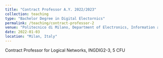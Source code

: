 ```yaml
---
title: "Contract Professor A.Y. 2022/2023"
collection: teaching
type: "Bachelor Degree in Digital Electornics"
permalink: /teaching/contract-professor-2
venue: "Politecnico di Milano, Department of Electronics, Information and Bioengineering (DEIB)"
date: 2022-01-03
location: "Milan, Italy"
---
```


Contract Professor for Logical Networks, INGDIG2-3, 5 CFU
